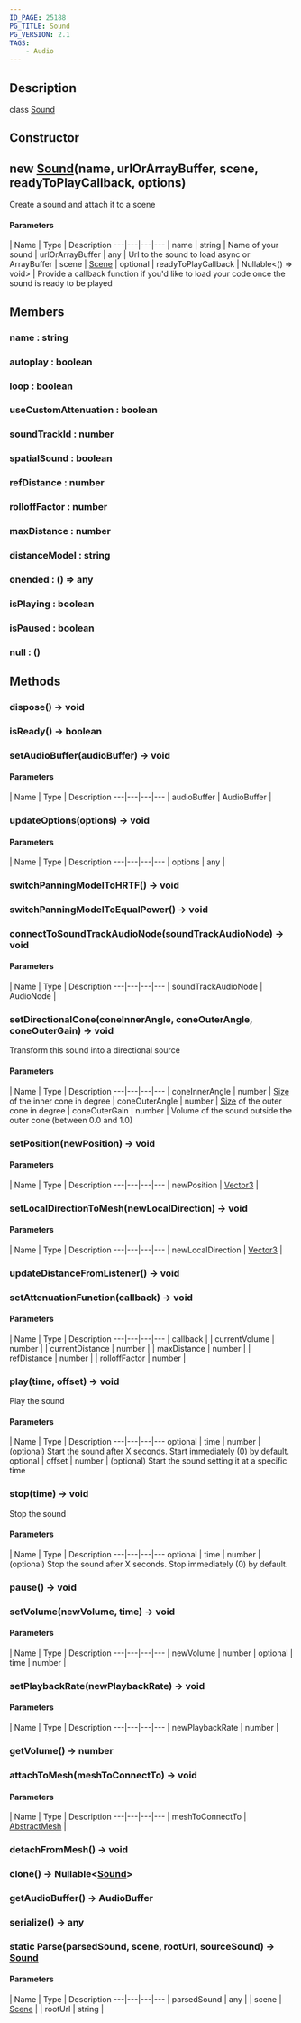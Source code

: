 ```yaml
---
ID_PAGE: 25188
PG_TITLE: Sound
PG_VERSION: 2.1
TAGS:
    - Audio
---
```

## Description

class [Sound](/classes/3.1/Sound)



## Constructor

## new [Sound](/classes/3.1/Sound)(name, urlOrArrayBuffer, scene, readyToPlayCallback, options)

Create a sound and attach it to a scene

#### Parameters
 | Name | Type | Description
---|---|---|---
 | name | string |  Name of your sound
 | urlOrArrayBuffer | any |  Url to the sound to load async or ArrayBuffer
 | scene | [Scene](/classes/3.1/Scene) | 
optional | readyToPlayCallback | Nullable&lt;() =&gt; void&gt; |  Provide a callback function if you'd like to load your code once the sound is ready to be played
## Members

### name : string


### autoplay : boolean


### loop : boolean


### useCustomAttenuation : boolean


### soundTrackId : number


### spatialSound : boolean


### refDistance : number


### rolloffFactor : number


### maxDistance : number


### distanceModel : string


### onended : () =&gt; any


### isPlaying : boolean


### isPaused : boolean


### null : ()


## Methods

### dispose() &rarr; void


### isReady() &rarr; boolean


### setAudioBuffer(audioBuffer) &rarr; void



#### Parameters
 | Name | Type | Description
---|---|---|---
 | audioBuffer | AudioBuffer | 

### updateOptions(options) &rarr; void



#### Parameters
 | Name | Type | Description
---|---|---|---
 | options | any | 

### switchPanningModelToHRTF() &rarr; void


### switchPanningModelToEqualPower() &rarr; void


### connectToSoundTrackAudioNode(soundTrackAudioNode) &rarr; void



#### Parameters
 | Name | Type | Description
---|---|---|---
 | soundTrackAudioNode | AudioNode | 

### setDirectionalCone(coneInnerAngle, coneOuterAngle, coneOuterGain) &rarr; void

Transform this sound into a directional source

#### Parameters
 | Name | Type | Description
---|---|---|---
 | coneInnerAngle | number |  [Size](/classes/3.1/Size) of the inner cone in degree
 | coneOuterAngle | number |  [Size](/classes/3.1/Size) of the outer cone in degree
 | coneOuterGain | number |  Volume of the sound outside the outer cone (between 0.0 and 1.0)
### setPosition(newPosition) &rarr; void



#### Parameters
 | Name | Type | Description
---|---|---|---
 | newPosition | [Vector3](/classes/3.1/Vector3) | 

### setLocalDirectionToMesh(newLocalDirection) &rarr; void



#### Parameters
 | Name | Type | Description
---|---|---|---
 | newLocalDirection | [Vector3](/classes/3.1/Vector3) | 

### updateDistanceFromListener() &rarr; void


### setAttenuationFunction(callback) &rarr; void



#### Parameters
 | Name | Type | Description
---|---|---|---
 | callback |  | currentVolume | number | 
 | currentDistance | number | 
 | maxDistance | number | 
 | refDistance | number | 
 | rolloffFactor | number | 

### play(time, offset) &rarr; void

Play the sound

#### Parameters
 | Name | Type | Description
---|---|---|---
optional | time | number |  (optional) Start the sound after X seconds. Start immediately (0) by default.
optional | offset | number |  (optional) Start the sound setting it at a specific time
### stop(time) &rarr; void

Stop the sound

#### Parameters
 | Name | Type | Description
---|---|---|---
optional | time | number |  (optional) Stop the sound after X seconds. Stop immediately (0) by default.

### pause() &rarr; void


### setVolume(newVolume, time) &rarr; void



#### Parameters
 | Name | Type | Description
---|---|---|---
 | newVolume | number | 
optional | time | number | 
### setPlaybackRate(newPlaybackRate) &rarr; void



#### Parameters
 | Name | Type | Description
---|---|---|---
 | newPlaybackRate | number | 

### getVolume() &rarr; number


### attachToMesh(meshToConnectTo) &rarr; void



#### Parameters
 | Name | Type | Description
---|---|---|---
 | meshToConnectTo | [AbstractMesh](/classes/3.1/AbstractMesh) | 

### detachFromMesh() &rarr; void


### clone() &rarr; Nullable&lt;[Sound](/classes/3.1/Sound)&gt;


### getAudioBuffer() &rarr; AudioBuffer


### serialize() &rarr; any


### static Parse(parsedSound, scene, rootUrl, sourceSound) &rarr; [Sound](/classes/3.1/Sound)



#### Parameters
 | Name | Type | Description
---|---|---|---
 | parsedSound | any | 
 | scene | [Scene](/classes/3.1/Scene) | 
 | rootUrl | string | 
